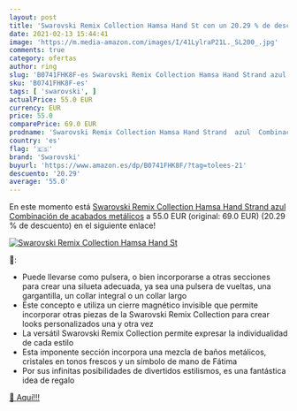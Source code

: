 ```yaml
---
layout: post
title: 'Swarovski Remix Collection Hamsa Hand St con un 20.29 % de descuento'
date: 2021-02-13 15:44:41
image: 'https://m.media-amazon.com/images/I/41LylraP21L._SL200_.jpg'
comments: true
category: ofertas
author: ring
slug: 'B0741FHK8F-es Swarovski Remix Collection Hamsa Hand Strand azul...'
sku: 'B0741FHK8F-es'
tags: [ 'swarovski', ]
actualPrice: 55.0 EUR
currency: EUR
price: 55.0
comparePrice: 69.0 EUR
prodname: 'Swarovski Remix Collection Hamsa Hand Strand  azul  Combinación de acabados metálicos'
country: 'es'
flag: '🇪🇸'
brand: 'Swarovski'
buyurl: 'https://www.amazon.es/dp/B0741FHK8F/?tag=tolees-21'
descuento: '20.29'
average: '55.0'
---
```


En este momento está [Swarovski Remix Collection Hamsa Hand Strand  azul  Combinación de acabados metálicos](https://www.amazon.es/dp/B0741FHK8F/?tag=tolees-21) a 55.0 EUR (original: 69.0 EUR) (20.29 %  de descuento) en el siguiente enlace!

[![Swarovski Remix Collection Hamsa Hand St](https://m.media-amazon.com/images/I/41LylraP21L._SL200_.jpg)](https://www.amazon.es/dp/B0741FHK8F/?tag=tolees-21)

🔎:

- Puede llevarse como pulsera, o bien incorporarse a otras secciones para crear una silueta adecuada, ya sea una pulsera de vueltas, una gargantilla, un collar integral o un collar largo
- Este concepto e utiliza un cierre magnético invisible que permite incorporar otras piezas de la Swarovski Remix Collection para crear looks personalizados una y otra vez
- La versátil Swarovski Remix Collection permite expresar la individualidad de cada estilo
- Esta imponente sección incorpora una mezcla de baños metálicos, cristales en tonos frescos y un símbolo de mano de Fátima
- Por sus infinitas posibilidades de divertidos estilismos, es una fantástica idea de regalo

[🛒 Aquí!!!](https://www.amazon.es/dp/B0741FHK8F/?tag=tolees-21)
